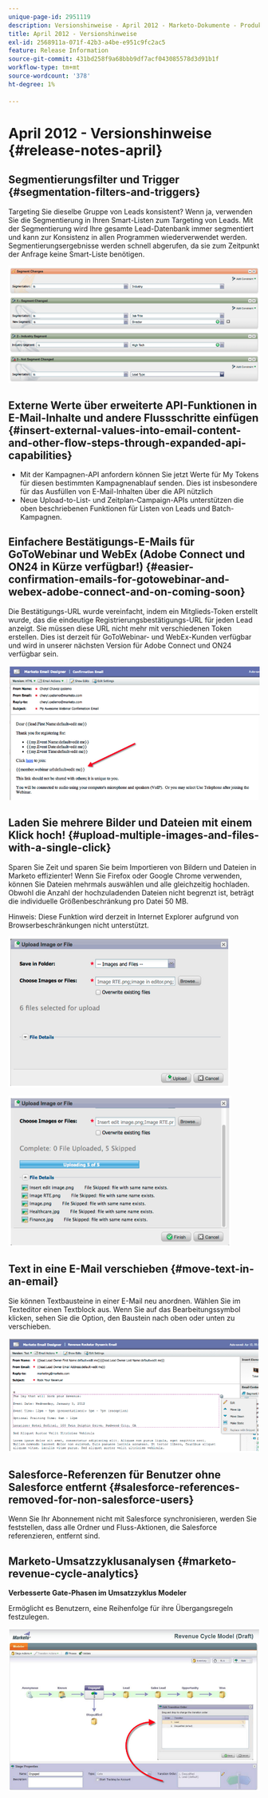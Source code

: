```yaml
---
unique-page-id: 2951119
description: Versionshinweise - April 2012 - Marketo-Dokumente - Produktdokumentation
title: April 2012 - Versionshinweise
exl-id: 2568911a-071f-42b3-a4be-e951c9fc2ac5
feature: Release Information
source-git-commit: 431bd258f9a68bbb9df7acf043085578d3d91b1f
workflow-type: tm+mt
source-wordcount: '378'
ht-degree: 1%

---
```


# April 2012 - Versionshinweise {#release-notes-april}

## Segmentierungsfilter und Trigger {#segmentation-filters-and-triggers}

Targeting Sie dieselbe Gruppe von Leads konsistent? Wenn ja, verwenden Sie die Segmentierung in Ihren Smart-Listen zum Targeting von Leads. Mit der Segmentierung wird Ihre gesamte Lead-Datenbank immer segmentiert und kann zur Konsistenz in allen Programmen wiederverwendet werden. Segmentierungsergebnisse werden schnell abgerufen, da sie zum Zeitpunkt der Anfrage keine Smart-Liste benötigen.

![](assets/image2014-9-23-10-3a3-3a57.png)

## Externe Werte über erweiterte API-Funktionen in E-Mail-Inhalte und andere Flussschritte einfügen {#insert-external-values-into-email-content-and-other-flow-steps-through-expanded-api-capabilities}

* Mit der Kampagnen-API anfordern können Sie jetzt Werte für My Tokens für diesen bestimmten Kampagnenablauf senden. Dies ist insbesondere für das Ausfüllen von E-Mail-Inhalten über die API nützlich
* Neue Upload-to-List- und Zeitplan-Campaign-APIs unterstützen die oben beschriebenen Funktionen für Listen von Leads und Batch-Kampagnen.

## Einfachere Bestätigungs-E-Mails für GoToWebinar und WebEx (Adobe Connect und ON24 in Kürze verfügbar!) {#easier-confirmation-emails-for-gotowebinar-and-webex-adobe-connect-and-on-coming-soon}

Die Bestätigungs-URL wurde vereinfacht, indem ein Mitglieds-Token erstellt wurde, das die eindeutige Registrierungsbestätigungs-URL für jeden Lead anzeigt. Sie müssen diese URL nicht mehr mit verschiedenen Token erstellen. Dies ist derzeit für GoToWebinar- und WebEx-Kunden verfügbar und wird in unserer nächsten Version für Adobe Connect und ON24 verfügbar sein.

![](assets/image2014-9-23-10-3a4-3a18.png)

## Laden Sie mehrere Bilder und Dateien mit einem Klick hoch! {#upload-multiple-images-and-files-with-a-single-click}

Sparen Sie Zeit und sparen Sie beim Importieren von Bildern und Dateien in Marketo effizienter! Wenn Sie Firefox oder Google Chrome verwenden, können Sie Dateien mehrmals auswählen und alle gleichzeitig hochladen. Obwohl die Anzahl der hochzuladenden Dateien nicht begrenzt ist, beträgt die individuelle Größenbeschränkung pro Datei 50 MB.

Hinweis: Diese Funktion wird derzeit in Internet Explorer aufgrund von Browserbeschränkungen nicht unterstützt.

![](assets/image2014-9-23-10-3a4-3a32.png)

![](assets/image2014-9-23-10-3a4-3a46.png)

## Text in eine E-Mail verschieben {#move-text-in-an-email}

Sie können Textbausteine in einer E-Mail neu anordnen. Wählen Sie im Texteditor einen Textblock aus. Wenn Sie auf das Bearbeitungssymbol klicken, sehen Sie die Option, den Baustein nach oben oder unten zu verschieben.

![](assets/image2014-9-23-10-3a5-3a1.png)

## Salesforce-Referenzen für Benutzer ohne Salesforce entfernt {#salesforce-references-removed-for-non-salesforce-users}

Wenn Sie Ihr Abonnement nicht mit Salesforce synchronisieren, werden Sie feststellen, dass alle Ordner und Fluss-Aktionen, die Salesforce referenzieren, entfernt sind.

## Marketo-Umsatzzyklusanalysen {#marketo-revenue-cycle-analytics}

**Verbesserte Gate-Phasen im Umsatzzyklus Modeler**

Ermöglicht es Benutzern, eine Reihenfolge für ihre Übergangsregeln festzulegen.

![](assets/image2014-9-23-10-3a5-3a17.png)
